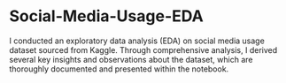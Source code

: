 # Social-Media-Usage-EDA
I conducted an exploratory data analysis (EDA) on social media usage dataset sourced from Kaggle. Through comprehensive analysis, I derived several key insights and observations about the dataset, which are thoroughly documented and presented within the notebook. 
